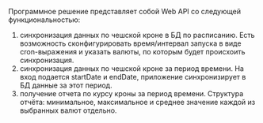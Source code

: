 Программное решение представляет собой Web API со следующей функциональностью:
1.	синхронизация данных по чешской кроне в БД по расписанию. Есть возможность сконфигурировать время/интервал запуска в виде cron-выражения и указать валюты, по которым будет происхоить синхронизация.
2.	синхронизация данных по чешской кроне за период времени. На вход подается startDate и endDate, приложение синхронизирует в БД данные за этот период.
3.	получение отчета по курсу кроны за период времени. Структура отчёта: минимальное, максимальное и среднее значение каждой из выбранных валют отдельно.
